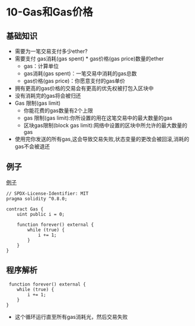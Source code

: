 # 10-Gas和Gas价格

## 基础知识

* 需要为一笔交易支付多少ether?
* 需要支付 gas消耗(gas spent) * gas价格(gas price)数量的ether
    - gas：计算单位
    - gas消耗(gas spent)：一笔交易中消耗的gas总数
    - gas价格(gas price)：你愿意支付的gas单价
* 拥有更高的gas价格的交易会有更高的优先权被打包入区块中
* 没有消耗完的gas将会被归还
* Gas 限制(gas limit)
    - 你能花费的gas数量有2个上限
    - gas 限制(gas limit):你所设置的用在这笔交易中的最大数量的gas
    - 区块gas限制(block gas limit):网络中设置的区块中所允许的最大数量的gas
* 使用完你发送的所有gas,这会导致交易失败,状态变量的更改会被回滚,消耗的gas不会被退还

## 例子

[例子](./Gas.sol)

```solidity
// SPDX-License-Identifier: MIT
pragma solidity ^0.8.0;

contract Gas {
    uint public i = 0;

    function forever() external {
        while (true) {
            i += 1;
        }
    }
}
```

## 程序解析

```solidity
 function forever() external {
    while (true) {
        i += 1;
    }
}
```

* 这个循环运行直至所有gas消耗光，然后交易失败